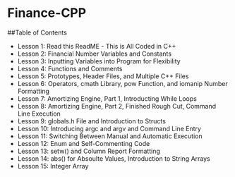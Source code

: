 # Finance-CPP

##Table of Contents

  * Lesson 1: Read this ReadME - This is All Coded in C++
  * Lesson 2: Financial Number Variables and Constants
  * Lesson 3: Inputting Variables into Program for Flexibility
  * Lesson 4: Functions and Comments
  * Lesson 5: Prototypes, Header Files, and Multiple C++ Files
  * Lesson 6: Operators, cmath Library, pow Function, and iomanip Number Formatting
  * Lesson 7: Amortizing Engine, Part 1, Introducting While Loops
  * Lesson 8: Amortizing Engine, Part 2, Finished Rough Cut, Command Line Execution
  * Lesson 9: globals.h File and Introduction to Structs
  * Lesson 10: Introducing argc and argv and Command Line Entry
  * Lesson 11: Switching Between Manual and Automatic Execution
  * Lesson 12: Enum and Self-Commenting Code
  * Lesson 13: setw() and Column Report Formatting
  * Lesson 14: abs() for Absoulte Values, Introduction to String Arrays
  * Lesson 15: Integer Array
